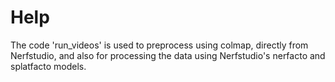 # Help

The code 'run_videos' is used to preprocess using colmap, directly from Nerfstudio, and also for processing the data using Nerfstudio's nerfacto and splatfacto models.
